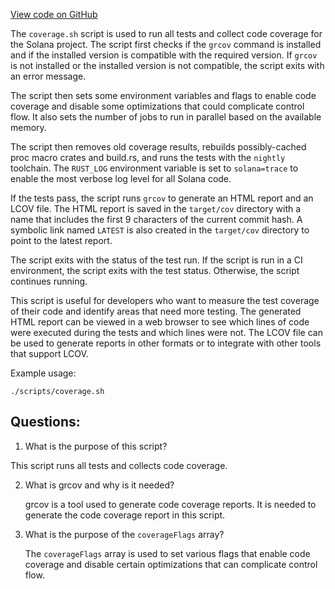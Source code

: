 [View code on GitHub](https://github.com/solana-labs/solana/blob/master/scripts/coverage.sh)

The `coverage.sh` script is used to run all tests and collect code coverage for the Solana project. The script first checks if the `grcov` command is installed and if the installed version is compatible with the required version. If `grcov` is not installed or the installed version is not compatible, the script exits with an error message.

The script then sets some environment variables and flags to enable code coverage and disable some optimizations that could complicate control flow. It also sets the number of jobs to run in parallel based on the available memory.

The script then removes old coverage results, rebuilds possibly-cached proc macro crates and build.rs, and runs the tests with the `nightly` toolchain. The `RUST_LOG` environment variable is set to `solana=trace` to enable the most verbose log level for all Solana code.

If the tests pass, the script runs `grcov` to generate an HTML report and an LCOV file. The HTML report is saved in the `target/cov` directory with a name that includes the first 9 characters of the current commit hash. A symbolic link named `LATEST` is also created in the `target/cov` directory to point to the latest report.

The script exits with the status of the test run. If the script is run in a CI environment, the script exits with the test status. Otherwise, the script continues running.

This script is useful for developers who want to measure the test coverage of their code and identify areas that need more testing. The generated HTML report can be viewed in a web browser to see which lines of code were executed during the tests and which lines were not. The LCOV file can be used to generate reports in other formats or to integrate with other tools that support LCOV. 

Example usage:
```
./scripts/coverage.sh
```
## Questions: 
 1. What is the purpose of this script?
   
   This script runs all tests and collects code coverage.

2. What is grcov and why is it needed?
   
   grcov is a tool used to generate code coverage reports. It is needed to generate the code coverage report in this script.

3. What is the purpose of the `coverageFlags` array?
   
   The `coverageFlags` array is used to set various flags that enable code coverage and disable certain optimizations that can complicate control flow.